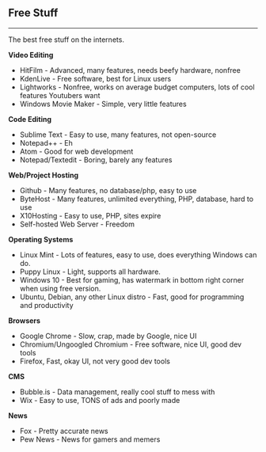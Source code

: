 ## Free Stuff
----------
The best free stuff on the internets.

**Video Editing**
 - HitFilm - Advanced, many features, needs beefy hardware, nonfree
 - KdenLive - Free software, best for Linux users
 - Lightworks - Nonfree, works on average budget computers, lots of cool features Youtubers want
 - Windows Movie Maker - Simple, very little features
 
**Code Editing**
 - Sublime Text - Easy to use, many features, not open-source
 - Notepad++ - Eh
 - Atom - Good for web development
 - Notepad/Textedit - Boring, barely any features

 **Web/Project Hosting**
 - Github - Many features, no database/php, easy to use
 - ByteHost - Many features, unlimited everything, PHP, database, hard to use
 - X10Hosting - Easy to use, PHP, sites expire
 - Self-hosted Web Server - Freedom
 
  **Operating Systems**
 - Linux Mint - Lots of features, easy  to use, does everything Windows can do.
 - Puppy Linux - Light, supports all hardware.
 - Windows 10 - Best for gaming, has watermark in bottom right corner when using free version.
 - Ubuntu, Debian, any other Linux distro - Fast, good for programming and productivity
 
  **Browsers**
 - Google Chrome - Slow, crap, made by Google, nice UI
 - Chromium/Ungoogled Chromium - Free software, nice UI, good dev tools
 - Firefox, Fast, okay UI, not very good dev tools
 
**CMS**
- Bubble.is - Data management, really cool stuff to mess with
- Wix - Easy to use, TONS of ads and poorly made

**News**
- Fox - Pretty accurate news
- Pew News - News for gamers and memers
